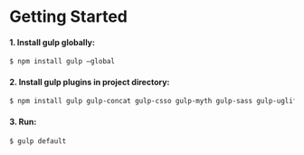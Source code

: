 # Getting Started

#### 1. Install gulp globally:

```sh
$ npm install gulp —global
```
#### 2. Install gulp plugins in project directory:
```sh
$ npm install gulp gulp-concat gulp-csso gulp-myth gulp-sass gulp-uglify
```
#### 3. Run:
```sh
$ gulp default
```
